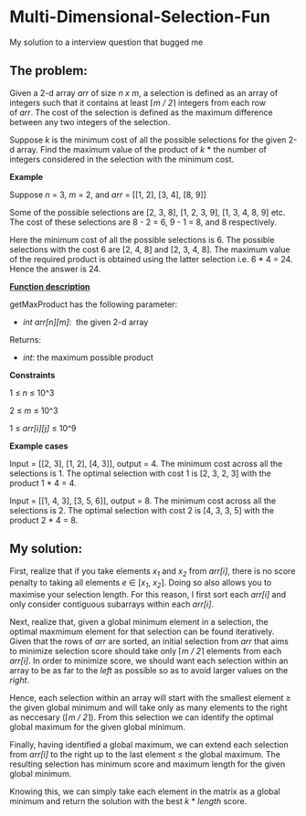 # Multi-Dimensional-Selection-Fun
My solution to a interview question that bugged me

## The problem:
Given a 2-d array *arr* of size *n x m*, a selection is defined as an array of integers such that it contains at least ⌈*m / 2*⌉ integers from each row of *arr*. The cost of the selection is defined as the maximum difference between any two integers of the selection. 

Suppose *k* is the minimum cost of all the possible selections for the given 2-d array. Find the maximum value of the product of *k* \* the number of integers considered in the selection with the minimum cost.

**Example**

Suppose *n* = 3, *m* = 2, and *arr* = [[1, 2], [3, 4], [8, 9]]

Some of the possible selections are [2, 3, 8], [1, 2, 3, 9], [1, 3, 4, 8, 9] etc. The cost of these selections are 8 - 2 = 6, 9 - 1 = 8, and 8 respectively.

Here the minimum cost of all the possible selections is 6. The possible selections with the cost 6 are [2, 4, 8] and [2, 3, 4, 8]. The maximum value of the required product is obtained using the latter selection i.e. 6 * 4 = 24. Hence the answer is 24.

<u>**Function description**</u>

getMaxProduct has the following parameter:

* *int arr[n][m]*:  the given 2-d array
    
Returns:
    
* *int*: the maximum possible product

**Constraints**

1 ≤ *n* ≤ 10^3

2 ≤ *m* ≤ 10^3

1 ≤ *arr[i][j]* ≤ 10^9

**Example cases**

Input = [[2, 3], [1, 2], [4, 3]], output = 4. The minimum cost across all the selections is 1. The optimal selection with cost 1 is [2, 3, 2, 3] with the product 1 * 4 = 4.

Input = [[1, 4, 3], [3, 5, 6]], output = 8. The minimum cost across all the selections is 2. The optimal selection with cost 2 is [4, 3, 3, 5] with the product 2 * 4 = 8.

## My solution:

First, realize that if you take elements *x<sub>1</sub>* and *x<sub>2</sub>* from *arr[i]*, there is no score penalty to taking all elements *e* ∈ [*x<sub>1</sub>*, *x<sub>2</sub>*]. Doing so also allows you to maximise your selection length. For this reason, I first sort each *arr[i]* and only consider contiguous subarrays within each *arr[i]*.

Next, realize that, given a global minimum element in a selection, the optimal maxmimum element for that selection can be found iteratively. Given that the rows of *arr* are sorted, an initial selection from *arr* that aims to minimize selection score should take only ⌈*m / 2*⌉ elements from each *arr[i]*. In order to minimize score, we should want each selection within an array to be as far to the *left* as possible so as to avoid larger values on the *right*.

Hence, each selection within an array will start with the smallest element ≥ the given global minimum and will take only as many elements to the right as neccesary (⌈*m / 2*⌉). From this selection we can identify the optimal global maximum for the given global minimum.

Finally, having identified a global maximum, we can extend each selection from *arr\[i]* to the right up to the last element ≤ the global maximum. The resulting selection has minimum score and maximum length for the given global minimum.

Knowing this, we can simply take each element in the matrix as a global minimum and return the solution with the best *k* \* *length* score.
